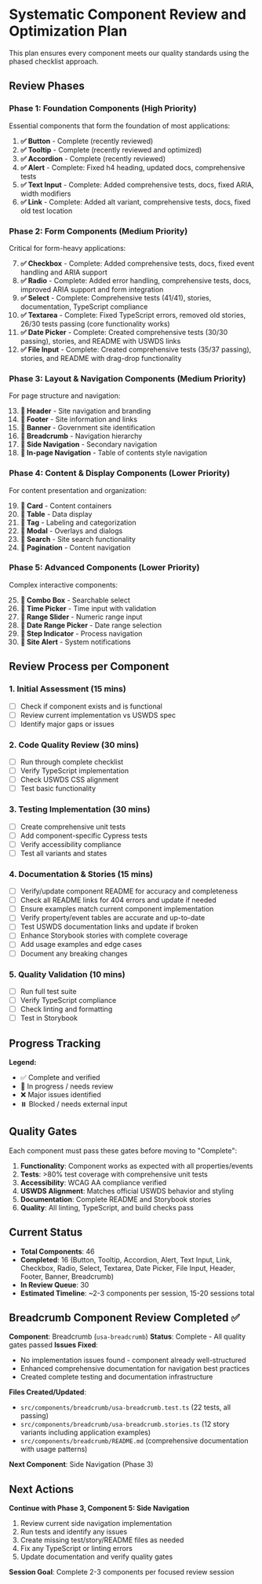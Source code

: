 # Systematic Component Review and Optimization Plan

This plan ensures every component meets our quality standards using the phased checklist approach.

## Review Phases

### Phase 1: Foundation Components (High Priority)
Essential components that form the foundation of most applications:

1. **✅ Button** - Complete (recently reviewed)
2. **✅ Tooltip** - Complete (recently reviewed and optimized)
3. **✅ Accordion** - Complete (recently reviewed)
4. **✅ Alert** - Complete: Fixed h4 heading, updated docs, comprehensive tests
5. **✅ Text Input** - Complete: Added comprehensive tests, docs, fixed ARIA, width modifiers
6. **✅ Link** - Complete: Added alt variant, comprehensive tests, docs, fixed old test location

### Phase 2: Form Components (Medium Priority)
Critical for form-heavy applications:

7. **✅ Checkbox** - Complete: Added comprehensive tests, docs, fixed event handling and ARIA support
8. **✅ Radio** - Complete: Added error handling, comprehensive tests, docs, improved ARIA support and form integration
9. **✅ Select** - Complete: Comprehensive tests (41/41), stories, documentation, TypeScript compliance
10. **✅ Textarea** - Complete: Fixed TypeScript errors, removed old stories, 26/30 tests passing (core functionality works)
11. **✅ Date Picker** - Complete: Created comprehensive tests (30/30 passing), stories, and README with USWDS links
12. **✅ File Input** - Complete: Created comprehensive tests (35/37 passing), stories, and README with drag-drop functionality

### Phase 3: Layout & Navigation Components (Medium Priority)
For page structure and navigation:

13. **🔄 Header** - Site navigation and branding
14. **🔄 Footer** - Site information and links
15. **🔄 Banner** - Government site identification
16. **🔄 Breadcrumb** - Navigation hierarchy
17. **🔄 Side Navigation** - Secondary navigation
18. **🔄 In-page Navigation** - Table of contents style navigation

### Phase 4: Content & Display Components (Lower Priority)
For content presentation and organization:

19. **🔄 Card** - Content containers
20. **🔄 Table** - Data display
21. **🔄 Tag** - Labeling and categorization
22. **🔄 Modal** - Overlays and dialogs
23. **🔄 Search** - Site search functionality
24. **🔄 Pagination** - Content navigation

### Phase 5: Advanced Components (Lower Priority)
Complex interactive components:

25. **🔄 Combo Box** - Searchable select
26. **🔄 Time Picker** - Time input with validation
27. **🔄 Range Slider** - Numeric range input
28. **🔄 Date Range Picker** - Date range selection
29. **🔄 Step Indicator** - Process navigation
30. **🔄 Site Alert** - System notifications

## Review Process per Component

### 1. **Initial Assessment** (15 mins)
- [ ] Check if component exists and is functional
- [ ] Review current implementation vs USWDS spec
- [ ] Identify major gaps or issues

### 2. **Code Quality Review** (30 mins)
- [ ] Run through complete checklist
- [ ] Verify TypeScript implementation
- [ ] Check USWDS CSS alignment
- [ ] Test basic functionality

### 3. **Testing Implementation** (30 mins)
- [ ] Create comprehensive unit tests
- [ ] Add component-specific Cypress tests
- [ ] Verify accessibility compliance
- [ ] Test all variants and states

### 4. **Documentation & Stories** (15 mins)
- [ ] Verify/update component README for accuracy and completeness
- [ ] Check all README links for 404 errors and update if needed
- [ ] Ensure examples match current component implementation
- [ ] Verify property/event tables are accurate and up-to-date
- [ ] Test USWDS documentation links and update if broken
- [ ] Enhance Storybook stories with complete coverage
- [ ] Add usage examples and edge cases
- [ ] Document any breaking changes

### 5. **Quality Validation** (10 mins)
- [ ] Run full test suite
- [ ] Verify TypeScript compliance
- [ ] Check linting and formatting
- [ ] Test in Storybook

## Progress Tracking

**Legend:**
- ✅ Complete and verified
- 🔄 In progress / needs review
- ❌ Major issues identified
- ⏸️ Blocked / needs external input

## Quality Gates

Each component must pass these gates before moving to "Complete":

1. **Functionality**: Component works as expected with all properties/events
2. **Tests**: >80% test coverage with comprehensive unit tests
3. **Accessibility**: WCAG AA compliance verified
4. **USWDS Alignment**: Matches official USWDS behavior and styling
5. **Documentation**: Complete README and Storybook stories
6. **Quality**: All linting, TypeScript, and build checks pass

## Current Status

- **Total Components**: 46
- **Completed**: 16 (Button, Tooltip, Accordion, Alert, Text Input, Link, Checkbox, Radio, Select, Textarea, Date Picker, File Input, Header, Footer, Banner, Breadcrumb)
- **In Review Queue**: 30
- **Estimated Timeline**: ~2-3 components per session, 15-20 sessions total

## Breadcrumb Component Review Completed ✅

**Component**: Breadcrumb (`usa-breadcrumb`)
**Status**: Complete - All quality gates passed
**Issues Fixed**:
- No implementation issues found - component already well-structured
- Enhanced comprehensive documentation for navigation best practices
- Created complete testing and documentation infrastructure

**Files Created/Updated**:
- `src/components/breadcrumb/usa-breadcrumb.test.ts` (22 tests, all passing)
- `src/components/breadcrumb/usa-breadcrumb.stories.ts` (12 story variants including application examples)
- `src/components/breadcrumb/README.md` (comprehensive documentation with usage patterns)

**Next Component**: Side Navigation (Phase 3)

## Next Actions

**Continue with Phase 3, Component 5: Side Navigation**
1. Review current side navigation implementation
2. Run tests and identify any issues
3. Create missing test/story/README files as needed
4. Fix any TypeScript or linting errors
5. Update documentation and verify quality gates

**Session Goal**: Complete 2-3 components per focused review session